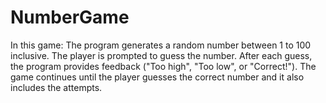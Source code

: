 # NumberGame
In this game:
The program generates a random number between 1 to 100 inclusive.
The player is prompted to guess the number.
After each guess, the program provides feedback ("Too high", "Too low", or "Correct!").
The game continues until the player guesses the correct number and it also includes the attempts.
